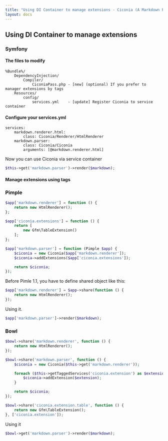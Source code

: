 ```yaml
---
title: "Using DI Container to manage extensions - Ciconia (A Markdown Parser"
layout: docs
---
```


<h2 class="title">Using DI Container to manage extensions</h2>

### Symfony

#### The files to modify

```
%Bundle%/
    DependencyInjection/
        Compiler/
            CiconiaPass.php - [new] (optional) If you prefer to manager extensions by tags
    Resources/
        config/
            services.yml    - [update] Register Ciconia to service container
```

#### Configure your services.yml

```
services:
    markdown.renderer.html:
        class: Ciconia/Renderer/HtmlRenderer
    markdown.parser:
        class: Ciconia/Ciconia
        arguments: [@markdown.renderer.html]
```

Now you can use Ciconia via service container

``` php
$this->get('markdown.parser')->render($markdown);
```

#### Manage extensions using tags



### Pimple

``` php
$app['markdown.renderer'] = function () {
    return new HtmlRenderer();
};

$app['ciconia.extensions'] = function () {
    return [
        new Gfm\TableExtension()
    ];
};

$app['markdown.parser'] = function (Pimple $app) {
    $ciconia = new Ciconia($app['markdown.renderer']);
    $ciconia->addExtensions($app['ciconia.extensions']);

    return $ciconia;
});
```

Before Pimle 1.1, you have to define shared object like this:

``` php
$app['markdown.renderer'] = $app->share(function () {
    return new HtmlRenderer();
});
```

Using it.

``` php
$app['markdown.parser']->render($markdown);
```

### Bowl

``` php
$bowl->share('markdown.renderer', function () {
    return new HtmlRenderer();
});

$bowl->share('markdown.parser', function () {
    $ciconia = new Ciconia($this->get('markdown.renderer'));

    foreach ($this->getTaggedServices('ciconia.extension') as $extension) {
        $ciconia->addExtension($extension);
    }

    return $ciconia;
});

$bowl->share('ciconia.extension.table', function () {
    return new Gfm\TableExtension();
}, ['ciconia.extension']);
```

Using it

``` php
$bowl->get('markdown.parser')->render($markdown);
```
